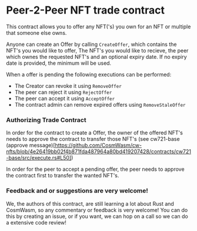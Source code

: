 
# Peer-2-Peer NFT trade contract

This contract allows you to offer any NFT('s) you own for an NFT or multiple that someone else owns.

Anyone can create an Offer by calling `CreateOffer`, which contains the NFT's you would like to offer, The NFT's you would like to recieve, the peer which ownes the requested NFT's and an optional expiry date. If no expiry date is provided, the minimum will be used.

When a offer is pending the following executions can be performed:
- The Creator can revoke it using `RemoveOffer` 
- The peer can reject it using `RejectOffer`
- The peer can accept it using `AcceptOffer`
- The contract admin can remove expired offers using `RemoveStaleOffer`


### Authorizing Trade Contract
In order for the contract to create a Offer, the owner of the offered NFT's needs to approve the contract to transfer those NFT's (see cw721-base (approve message)[https://github.com/CosmWasm/cw-nfts/blob/4e26419bb02f4b871fda487964a80bd419207428/contracts/cw721-base/src/execute.rs#L50])

In order for the peer to accept a pending offer, the peer needs to approve the contract first to transfer the wanted NFT's.

### Feedback and or suggestions are very welcome!
We, the authors of this contract, are still learning a lot about Rust and CosmWasm, so any commentary or feedback is very welcome! You can do this by creating an issue, or if you want, we can hop on a call so we can do a extensive code review! 
